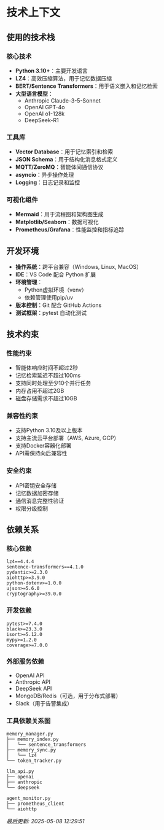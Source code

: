 # 技术上下文

## 使用的技术栈

### 核心技术
- **Python 3.10+**：主要开发语言
- **LZ4**：高效压缩算法，用于记忆数据压缩
- **BERT/Sentence Transformers**：用于语义嵌入和记忆检索
- **大型语言模型**：
  - Anthropic Claude-3-5-Sonnet
  - OpenAI GPT-4o
  - OpenAI o1-128k
  - DeepSeek-R1

### 工具库
- **Vector Database**：用于记忆索引和检索
- **JSON Schema**：用于结构化消息格式定义
- **MQTT/ZeroMQ**：智能体间通信协议
- **asyncio**：异步操作处理
- **Logging**：日志记录和监控

### 可视化组件
- **Mermaid**：用于流程图和架构图生成
- **Matplotlib/Seaborn**：数据可视化
- **Prometheus/Grafana**：性能监控和指标追踪

## 开发环境
- **操作系统**：跨平台兼容（Windows, Linux, MacOS）
- **IDE**：VS Code 配合 Python 扩展
- **环境管理**：
  - Python虚拟环境（venv）
  - 依赖管理使用pip/uv
- **版本控制**：Git 配合 GitHub Actions
- **测试框架**：pytest 自动化测试

## 技术约束

### 性能约束
- 智能体响应时间不超过2秒
- 记忆检索延迟不超过100ms
- 支持同时处理至少10个并行任务
- 内存占用不超过2GB
- 磁盘存储需求不超过10GB

### 兼容性约束
- 支持Python 3.10及以上版本
- 支持主流云平台部署（AWS, Azure, GCP）
- 支持Docker容器化部署
- API需保持向后兼容性

### 安全约束
- API密钥安全存储
- 记忆数据加密存储
- 通信消息完整性验证
- 权限分级控制

## 依赖关系

### 核心依赖
```
lz4==4.4.4
sentence-transformers==4.1.0
pydantic>=2.3.0
aiohttp>=3.9.0
python-dotenv>=1.0.0
ujson>=5.6.0
cryptography>=39.0.0
```

### 开发依赖
```
pytest>=7.4.0
black>=23.3.0
isort>=5.12.0
mypy>=1.2.0
coverage>=7.0.0
```

### 外部服务依赖
- OpenAI API
- Anthropic API
- DeepSeek API
- MongoDB/Redis（可选，用于分布式部署）
- Slack（用于告警集成）

### 工具依赖关系图
```
memory_manager.py
├── memory_index.py
│   └── sentence_transformers
├── memory_sync.py
│   └── lz4
└── token_tracker.py

llm_api.py
├── openai
├── anthropic
└── deepseek

agent_monitor.py
├── prometheus_client
└── aiohttp
```

*最后更新: 2025-05-08 12:29:51*
